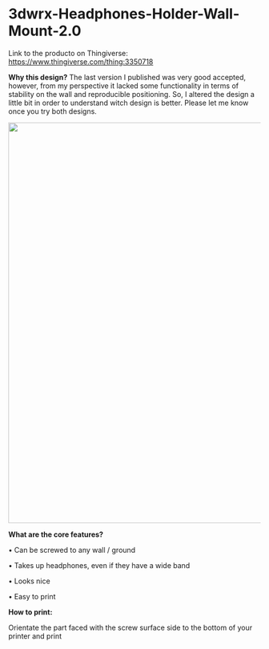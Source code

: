 # 3dwrx-Headphones-Holder-Wall-Mount-2.0

Link to the producto on Thingiverse:
https://www.thingiverse.com/thing:3350718


**Why this design?**
The last version I published was very good accepted, however, from my perspective it lacked some functionality in terms of stability on the wall and reproducible positioning. So, I altered the design a little bit in order to understand witch design is better. Please let me know once you try both designs.



<p align="center">
  <img 
    width="800"
    height="800"
    src="https://github.com/thomaszipf/3dwrx-Headphones-Holder-Wall-Mount-2.0/blob/main/Images/Headphones-Holder-Wall-Mount-2.0.PNG"
  >
</p>


**What are the core features?**

• Can be screwed to any wall / ground

• Takes up headphones, even if they have a wide band

• Looks nice

• Easy to print


**How to print:**

Orientate the part faced with the screw surface side to the bottom of your printer and print
